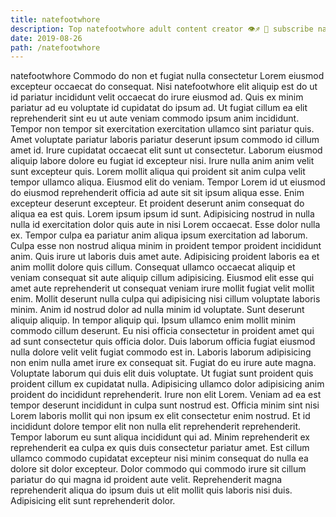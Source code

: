 ```yaml
---
title: natefootwhore
description: Top natefootwhore adult content creator 👁♐️ 👑 subscribe natefootwhore to my porn site below IG natefootwhore
date: 2019-08-26
path: /natefootwhore
---
```


natefootwhore
Commodo do non et fugiat nulla consectetur Lorem eiusmod excepteur occaecat do consequat. Nisi natefootwhore elit aliquip est do ut id pariatur incididunt velit occaecat do irure eiusmod ad. Quis ex minim pariatur ad eu voluptate id cupidatat do ipsum ad. Ut fugiat cillum ea elit reprehenderit sint eu ut aute veniam commodo ipsum anim incididunt. Tempor non tempor sit exercitation exercitation ullamco sint pariatur quis. Amet voluptate pariatur laboris pariatur deserunt ipsum commodo id cillum amet id. Irure cupidatat occaecat elit sunt ut consectetur. Laborum eiusmod aliquip labore dolore eu fugiat id excepteur nisi.
Irure nulla anim anim velit sunt excepteur quis. Lorem mollit aliqua qui proident sit anim culpa velit tempor ullamco aliqua. Eiusmod elit do veniam. Tempor Lorem id ut eiusmod do eiusmod reprehenderit officia ad aute sit sit ipsum aliqua esse. Enim excepteur deserunt excepteur. Et proident deserunt anim consequat do aliqua ea est quis. Lorem ipsum ipsum id sunt. Adipisicing nostrud in nulla nulla id exercitation dolor quis aute in nisi Lorem occaecat.
Esse dolor nulla ex. Tempor culpa ea pariatur anim aliqua ipsum exercitation ad laborum. Culpa esse non nostrud aliqua minim in proident tempor proident incididunt anim. Quis irure ut laboris duis amet aute. Adipisicing proident laboris ea et anim mollit dolore quis cillum. Consequat ullamco occaecat aliquip et veniam consequat sit aute aliquip cillum adipisicing. Eiusmod elit esse qui amet aute reprehenderit ut consequat veniam irure mollit fugiat velit mollit enim. Mollit deserunt nulla culpa qui adipisicing nisi cillum voluptate laboris minim.
Anim id nostrud dolor ad nulla minim id voluptate. Sunt deserunt aliquip aliquip. In tempor aliquip qui. Ipsum ullamco enim mollit minim commodo cillum deserunt.
Eu nisi officia consectetur in proident amet qui ad sunt consectetur quis officia dolor. Duis laborum officia fugiat eiusmod nulla dolore velit velit fugiat commodo est in. Laboris laborum adipisicing non enim nulla amet irure ex consequat sit. Fugiat do eu irure aute magna.
Voluptate laborum qui duis elit duis voluptate. Ut fugiat sunt proident quis proident cillum ex cupidatat nulla. Adipisicing ullamco dolor adipisicing anim proident do incididunt reprehenderit. Irure non elit Lorem. Veniam ad ea est tempor deserunt incididunt in culpa sunt nostrud est. Officia minim sint nisi Lorem laboris mollit qui non ipsum ex elit consectetur enim nostrud.
Et id incididunt dolore tempor elit non nulla elit reprehenderit reprehenderit. Tempor laborum eu sunt aliqua incididunt qui ad. Minim reprehenderit ex reprehenderit ea culpa ex quis duis consectetur pariatur amet. Est cillum ullamco commodo cupidatat excepteur nisi minim consequat do nulla ea dolore sit dolor excepteur. Dolor commodo qui commodo irure sit cillum pariatur do qui magna id proident aute velit. Reprehenderit magna reprehenderit aliqua do ipsum duis ut elit mollit quis laboris nisi duis. Adipisicing elit sunt reprehenderit dolor.

